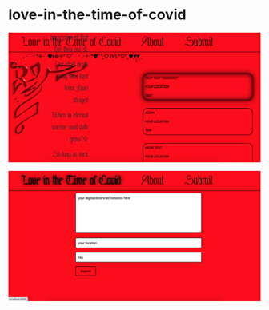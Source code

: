 # love-in-the-time-of-covid

![Homepage Screenshot](/LITTOChome.png)

![Submit page screenshot](/LITTOCsubmit.png)

